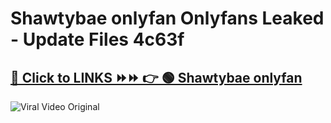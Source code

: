 
 # Shawtybae onlyfan Onlyfans Leaked - Update Files 4c63f

## <h2><a href="https://clipsfans.com/Shawtybae_onlyfan&ref=git">🔗 Click to LINKS ⏩⏩ 👉 🟢 Shawtybae onlyfan </a></h2>

<a href="https://clipsfans.com/Shawtybae_onlyfan&ref=git" rel="nofollow" data-target="animated-image.originalLink"><img src="https://i.ibb.co.com/xMMVF88/686577567.gif" alt="Viral Video Original" style="max-width: 100%; display: inline-block;" data-target="animated-image.originalImage"></a>

